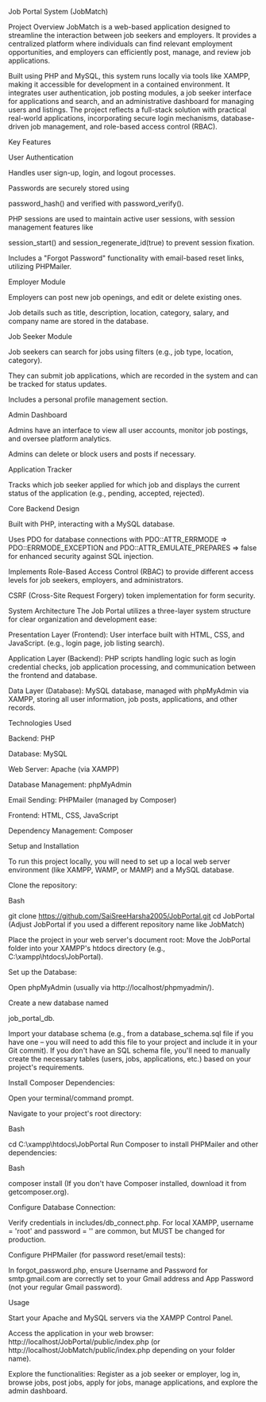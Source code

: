 Job Portal System (JobMatch)

Project Overview
JobMatch is a web-based application designed to streamline the interaction between job seekers and employers. It provides a centralized platform where individuals can find relevant employment opportunities, and employers can efficiently post, manage, and review job applications. 

Built using PHP and MySQL, this system runs locally via tools like XAMPP, making it accessible for development in a contained environment. It integrates user authentication, job posting modules, a job seeker interface for applications and search, and an administrative dashboard for managing users and listings. The project reflects a full-stack solution with practical real-world applications, incorporating secure login mechanisms, database-driven job management, and role-based access control (RBAC). 



Key Features

User Authentication

Handles user sign-up, login, and logout processes. 




Passwords are securely stored using 

password_hash() and verified with password_verify(). 




PHP sessions are used to maintain active user sessions, with session management features like 

session_start() and session_regenerate_id(true) to prevent session fixation. 



Includes a "Forgot Password" functionality with email-based reset links, utilizing PHPMailer.

Employer Module

Employers can post new job openings, and edit or delete existing ones. 


Job details such as title, description, location, category, salary, and company name are stored in the database. 


Job Seeker Module

Job seekers can search for jobs using filters (e.g., job type, location, category). 


They can submit job applications, which are recorded in the system and can be tracked for status updates. 


Includes a personal profile management section.

Admin Dashboard

Admins have an interface to view all user accounts, monitor job postings, and oversee platform analytics. 

Admins can delete or block users and posts if necessary. 

Application Tracker

Tracks which job seeker applied for which job and displays the current status of the application (e.g., pending, accepted, rejected). 


Core Backend Design

Built with PHP, interacting with a MySQL database. 

Uses PDO for database connections with PDO::ATTR_ERRMODE => PDO::ERRMODE_EXCEPTION and PDO::ATTR_EMULATE_PREPARES => false for enhanced security against SQL injection.

Implements Role-Based Access Control (RBAC) to provide different access levels for job seekers, employers, and administrators. 

CSRF (Cross-Site Request Forgery) token implementation for form security.

System Architecture
The Job Portal utilizes a three-layer system structure for clear organization and development ease: 

Presentation Layer (Frontend): User interface built with HTML, CSS, and JavaScript.  (e.g., login page, job listing search). 


Application Layer (Backend): PHP scripts handling logic such as login credential checks, job application processing, and communication between the frontend and database. 

Data Layer (Database): MySQL database, managed with phpMyAdmin via XAMPP, storing all user information, job posts, applications, and other records. 

Technologies Used

Backend: PHP

Database: MySQL

Web Server: Apache (via XAMPP)

Database Management: phpMyAdmin

Email Sending: PHPMailer (managed by Composer)

Frontend: HTML, CSS, JavaScript

Dependency Management: Composer

Setup and Installation

To run this project locally, you will need to set up a local web server environment (like XAMPP, WAMP, or MAMP) and a MySQL database.

Clone the repository:

Bash

git clone https://github.com/SaiSreeHarsha2005/JobPortal.git
cd JobPortal
(Adjust JobPortal if you used a different repository name like JobMatch)

Place the project in your web server's document root:
Move the JobPortal folder into your XAMPP's htdocs directory (e.g., C:\xampp\htdocs\JobPortal).

Set up the Database:

Open phpMyAdmin (usually via http://localhost/phpmyadmin/).

Create a new database named 

job_portal_db. 

Import your database schema (e.g., from a database_schema.sql file if you have one – you will need to add this file to your project and include it in your Git commit). If you don't have an SQL schema file, you'll need to manually create the necessary tables (users, jobs, applications, etc.) based on your project's requirements.

Install Composer Dependencies:

Open your terminal/command prompt.

Navigate to your project's root directory:

Bash

cd C:\xampp\htdocs\JobPortal
Run Composer to install PHPMailer and other dependencies:

Bash

composer install
(If you don't have Composer installed, download it from getcomposer.org).

Configure Database Connection:

Verify credentials in includes/db_connect.php. For local XAMPP, username = 'root' and password = '' are common, but MUST be changed for production.

Configure PHPMailer (for password reset/email tests):

In forgot_password.php, ensure Username and Password for smtp.gmail.com are correctly set to your Gmail address and App Password (not your regular Gmail password).

Usage

Start your Apache and MySQL servers via the XAMPP Control Panel.

Access the application in your web browser: http://localhost/JobPortal/public/index.php (or http://localhost/JobMatch/public/index.php depending on your folder name).

Explore the functionalities: Register as a job seeker or employer, log in, browse jobs, post jobs, apply for jobs, manage applications, and explore the admin dashboard.
